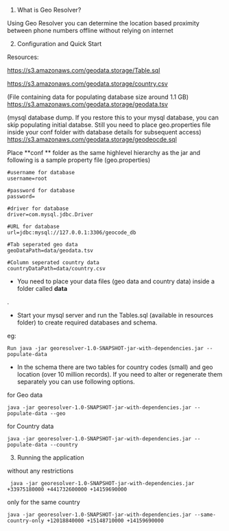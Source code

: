 

1) What is Geo Resolver?

 Using Geo Resolver you can determine the location based proximity between phone numbers  offline without relying on internet
 
2) Configuration and Quick Start

Resources:

https://s3.amazonaws.com/geodata.storage/Table.sql

https://s3.amazonaws.com/geodata.storage/country.csv

(File containing data for populating database size around 1.1 GB)
https://s3.amazonaws.com/geodata.storage/geodata.tsv

(mysql database dump. If you restore this to your mysql database, you can skip populating initial databse. Still you need to place geo.properties file inside your conf folder with database details for subsequent access)
https://s3.amazonaws.com/geodata.storage/geodeocde.sql

	

Place **conf ** folder as the same highlevel hierarchy as the jar and following is a sample property file (geo.properties)

    #username for database
    username=root
    
    #password for database
    password=
    
    #driver for database
    driver=com.mysql.jdbc.Driver

	#URL for database
    url=jdbc:mysql://127.0.0.1:3306/geocode_db
    
    #Tab seperated geo data
    geoDataPath=data/geodata.tsv

	#Column seperated country data
    countryDataPath=data/country.csv

 - You need to place your data files (geo data and country data) inside
   a folder called **data**

.

 - Start your mysql server and run the Tables.sql (available in
   resources folder) to create required databases and schema.

eg:

    Run java -jar georesolver-1.0-SNAPSHOT-jar-with-dependencies.jar --populate-data

 

 - In the schema there are two tables for country codes (small) and geo
   location (over 10 million records). If you need to alter or
   regenerate them separately you can use following options.

for Geo data

    java -jar georesolver-1.0-SNAPSHOT-jar-with-dependencies.jar --populate-data --geo

for Country data

    java -jar georesolver-1.0-SNAPSHOT-jar-with-dependencies.jar --populate-data --country

3) Running the application

without any restrictions
   

     java -jar georesolver-1.0-SNAPSHOT-jar-with-dependencies.jar +33975180000 +441732600000 +14159690000

only for the same country

    java -jar georesolver-1.0-SNAPSHOT-jar-with-dependencies.jar --same-country-only +12018840000 +15148710000 +14159690000


